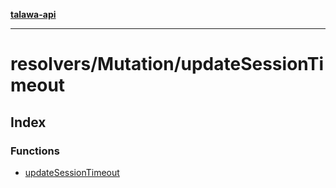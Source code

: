 [**talawa-api**](../../../README.md)

***

# resolvers/Mutation/updateSessionTimeout

## Index

### Functions

- [updateSessionTimeout](functions/updateSessionTimeout.md)
